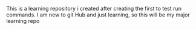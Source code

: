 This is a learning repository i created after creating the first to test run commands. I am new to git Hub and just learning, so this will be my major learning repo 